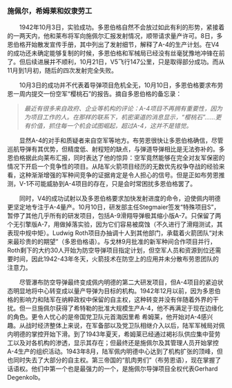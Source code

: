 ### 施佩尔，希姆莱和奴隶劳工

　　1942年10月3日，实验成功。多恩伯格自然不会放过如此有利的形势，紧接着的一两天内，他和莱布将军向施佩尔汇报发射情况，顺带请求量产许可。8日，多恩伯格开始散发宣传手册，其中列出了发射细节，解释了A-4的生产计划。在V4的成功还未确定能够复制的时候，多恩伯格和军械局已经没有丝毫犹豫地冲锋在前了。但后续进展并不顺利，10月21日，V5飞行147公里，只是取得部分成功。而从11月到1月初，随后的四次发射完全失败。

　　10月3日的成功并不代表着导弹项目危机全无，10月10日，多恩伯格要求布劳恩一周内提交一份空军“樱桃石”的报告。摘自多恩伯格的备忘录：

> *最近有很多来自政府、企业等机构的评论：A-4项目不再拥有重要性，因为为项目工作的人。在那样的联系下，机密渠道的消息显示，“樱桃石”……更有价值，抓住每一个机会试图崛起，超过A-4，这并不是错觉。*

　　显然A-4的对手和质疑者来自空军等地方。布劳恩很快让多恩伯格确信，尽管巡航导弹有其优势，但精度低、射程短的缺点，与弹道导弹相比是无法弥补的。多恩伯格据此向莱布汇报，同时表达了他的惊异：空军竟然能够在完全对友军保密的情况下开启一个竞争性的项目。从陆军火箭项目经历的无数优先权争夺战的经验来看，这种渐渐增强的军种间竞争的证据肯定是令人担心的信号。但是正如布劳恩推测，V-1不可能威胁到A-4项目的存在，只是会时常困扰多恩伯格罢了。

　　同时，V4的成功试射以及多恩伯格要求加快发射进度的命令，迫使佩内明德更坚定地专注于A-4量产。10月10日，研发部主任Stegmaier签发“特殊项目S”，暂停了其他几乎所有的研发项目，包括A-9滑翔导弹极其缩小版A-7。只保留了两个无引擎版A-7，用做掉落实验，因为它们容易被腐蚀（不久进行了滑翔测试，其表现中规中矩）。Ludwig Roth项目办抽调十人到其他部门，承载着火箭团队“对未来最珍贵的的期望”（多恩伯格语）。与戈林9月批准的新军种间合作项目并行，Roth剩下的大约30人开始为防空导弹项目指定计划，但空军人员和资源到位还需要时间，因此1942-43年冬天，火箭技术在防空上的应用并未分散布劳恩团队的注意力。

　　尽管瀑布防空导弹最终变成佩内明德的第二大研发项目，但A-4项目的紧迫状态明显地将中心转变成以量产导弹为目标的机构。1942年12月以前，因为多恩伯格的影响力和陆军在纳粹政权中保留的自主权，这种转变并没有伴随着外界的干扰。但一旦施佩尔获得了希特勒的批准大规模生产A-4，他不再满足于现在边缘化的角色。更令人忧心的是帝国党卫队元首海因里希 希姆莱，他开始对A-4感兴趣。从战时经济整体上来说，在军备部以及党卫队相继介入以后，陆军军械局对佩内明德的掌控开始下滑。到了1943年夏天，希姆莱已经通过褐衫队供应集中营劳工以及对各机构的渗透，显示其存在；但最终还是施佩尔及其管理人员开始掌控A-4生产的组织活动。1943年8月，陆军佩内明德中心达到了机构扩张的顶峰，但也同时失去了大部分的自主权。第三帝国的“肌肉男们”（布劳恩语），现在掌握了话语权。他们中第一个也是最强力的一个，是施佩尔导弹项目全权代表Gerhard Degenkolb。
